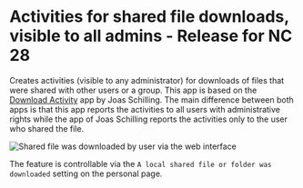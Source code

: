 # Activities for shared file downloads, visible to all admins - Release for NC 28

Creates activities (visible to any administrator) for downloads of files that were shared with other users or a group. This app is based on the [Download Activity](https://github.com/nextcloud/files_downloadactivity) app by Joas Schilling. The main difference between both apps is that this app reports the activities to all users with administrative rights while the app of Joas Schilling reports the activities only to the user who shared the file.

![Shared file was downloaded by user via the web interface](docs/screenshot.png)

The feature is controllable via the `A local shared file or folder was downloaded` setting on the personal page.
